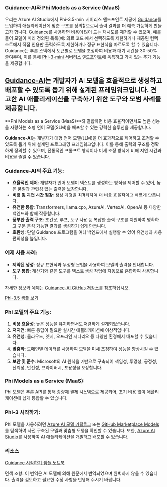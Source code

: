 ### Guidance-AI와 Phi Models as a Service (MaaS)
우리는 Azure AI Studio에서 Phi-3.5-mini 서버리스 엔드포인트 제공에 [Guidance](https://github.com/guidance-ai/guidance)를 도입하여 애플리케이션에 맞춘 구조를 정의함으로써 출력 결과를 더 예측 가능하게 만들고자 합니다. Guidance를 사용하면 비용이 많이 드는 재시도를 제거할 수 있으며, 예를 들어 모델이 미리 정의된 목록(예: 의료 코드)에서 선택하도록 제한하거나 제공된 컨텍스트에서 직접 인용만 출력하도록 제한하거나 정규 표현식을 따르도록 할 수 있습니다. Guidance는 추론 스택에서 토큰별로 모델을 조정하여 비용과 대기 시간을 30-50% 줄여주며, 이를 통해 [Phi-3-mini 서버리스 엔드포인트](https://aka.ms/try-phi3.5mini)에 독특하고 가치 있는 추가 기능을 제공합니다.

## [**Guidance-AI**](https://github.com/guidance-ai/guidance)는 개발자가 AI 모델을 효율적으로 생성하고 배포할 수 있도록 돕기 위해 설계된 프레임워크입니다. 견고한 AI 애플리케이션을 구축하기 위한 도구와 모범 사례를 제공합니다.

**Phi Models as a Service (MaaS)**와 결합하면 비용 효율적이면서도 높은 성능을 자랑하는 소형 언어 모델(SLM)을 배포할 수 있는 강력한 솔루션을 제공합니다.

**Guidance-AI**는 개발자가 대형 언어 모델(LLM)을 더 효과적으로 제어하고 조정할 수 있도록 돕기 위해 설계된 프로그래밍 프레임워크입니다. 이를 통해 출력의 구조를 정확하게 정의할 수 있으며, 전통적인 프롬프트 방식이나 미세 조정 방식에 비해 지연 시간과 비용을 줄일 수 있습니다.

### Guidance-AI의 주요 기능:
- **효율적인 제어**: 개발자가 언어 모델이 텍스트를 생성하는 방식을 제어할 수 있어, 높은 품질과 관련성 있는 출력을 보장합니다.
- **비용 및 지연 시간 절감**: 생성 과정을 최적화하여 더 비용 효율적이고 빠르게 만듭니다.
- **유연한 통합**: Transformers, llama.cpp, AzureAI, VertexAI, OpenAI 등 다양한 백엔드와 함께 작동합니다.
- **풍부한 출력 구조**: 조건문, 루프, 도구 사용 등 복잡한 출력 구조를 지원하여 명확하고 구문 분석 가능한 결과를 생성하기 쉽게 만듭니다.
- **호환성**: 단일 Guidance 프로그램을 여러 백엔드에서 실행할 수 있어 유연성과 사용 편의성을 높입니다.

### 예제 사용 사례:
- **제약된 생성**: 정규 표현식과 무정형 문법을 사용하여 모델의 출력을 안내합니다.
- **도구 통합**: 계산기와 같은 도구를 텍스트 생성 작업에 자동으로 혼합하여 사용합니다.

자세한 정보와 예제는 [Guidance-AI GitHub 저장소](https://github.com/guidance-ai/guidance)를 참조하십시오.

[Phi-3.5 샘플 보기](../../../../code/01.Introduce/guidance.ipynb)

### Phi 모델의 주요 기능:
1. **비용 효율성**: 높은 성능을 유지하면서도 저렴하게 설계되었습니다.
2. **저지연**: 빠른 응답이 필요한 실시간 애플리케이션에 이상적입니다.
3. **유연성**: 클라우드, 엣지, 오프라인 시나리오 등 다양한 환경에서 배포할 수 있습니다.
4. **맞춤화**: 도메인별 데이터를 사용하여 모델을 미세 조정하여 성능을 향상시킬 수 있습니다.
5. **보안 및 준수**: Microsoft의 AI 원칙을 기반으로 구축되어 책임성, 투명성, 공정성, 신뢰성, 안전성, 프라이버시, 포용성을 보장합니다.

### Phi Models as a Service (MaaS):
Phi 모델은 추론 API를 통해 종량제 결제 시스템으로 제공되어, 초기 비용 없이 애플리케이션에 쉽게 통합할 수 있습니다.

### Phi-3 시작하기:
Phi 모델을 사용하려면 [Azure AI 모델 카탈로그](https://ai.azure.com/explore/models) 또는 [GitHub Marketplace Models](https://github.com/marketplace/models)를 탐색하여 사전 구축된 모델과 맞춤형 모델을 확인할 수 있습니다. 또한, [Azure AI Studio](https://ai.azure.com)를 사용하여 AI 애플리케이션을 개발하고 배포할 수 있습니다.

### 리소스
[Guidance 시작하기 샘플 노트북](../../../../code/01.Introduce/guidance.ipynb)

면책 조항: 이 번역은 AI 모델에 의해 원문에서 번역되었으며 완벽하지 않을 수 있습니다. 
출력을 검토하고 필요한 수정 사항을 반영해 주시기 바랍니다.